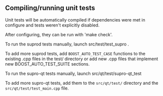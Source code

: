 Compiling/running unit tests
------------------------------------

Unit tests will be automatically compiled if dependencies were met in configure
and tests weren't explicitly disabled.

After configuring, they can be run with 'make check'.

To run the suprod tests manually, launch src/test/test_supro .

To add more suprod tests, add `BOOST_AUTO_TEST_CASE` functions to the existing
.cpp files in the test/ directory or add new .cpp files that
implement new BOOST_AUTO_TEST_SUITE sections.

To run the supro-qt tests manually, launch src/qt/test/supro-qt_test

To add more supro-qt tests, add them to the `src/qt/test/` directory and
the `src/qt/test/test_main.cpp` file.
